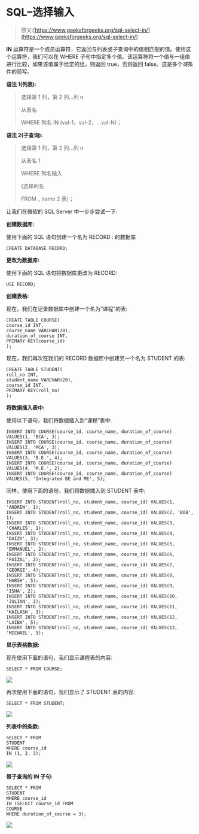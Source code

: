 # SQL–选择输入

> 原文:[https://www.geeksforgeeks.org/sql-select-in/](https://www.geeksforgeeks.org/sql-select-in/)

**IN** 运算符是一个成员运算符，它返回与列表或子查询中的值相匹配的值。使用这个运算符，我们可以在 WHERE 子句中指定多个值。该运算符将一个值与一组值进行比较，如果该值属于给定的组，则返回 true，否则返回 false。这是多个*或*条件的简写。

**语法 1(列表):**

> 选择第 1 列，第 2 列…列 n
> 
> 从表名
> 
> WHERE 列名 IN (val-1，val-2，…val-N)；

**语法 2(子查询):**

> 选择第 1 列，第 2 列…列 n
> 
> 从表名 1
> 
> WHERE 列名输入
> 
> (选择列名
> 
> FROM _ name 2 表)；

让我们在微软的 SQL Server 中一步步尝试一下:

**创建数据库:**

使用下面的 SQL 语句创建一个名为 RECORD : 的数据库

```
CREATE DATABASE RECORD;
```

**更改为数据库:**

使用下面的 SQL 语句将数据库更改为 RECORD:

```
USE RECORD;
```

**创建表格:**

现在，我们在记录数据库中创建一个名为“课程”的表:

```
CREATE TABLE COURSE(
course_id INT,
course_name VARCHAR(20),
duration_of_course INT,
PRIMARY KEY(course_id)
); 
```

现在，我们再次在我们的 RECORD 数据库中创建另一个名为 STUDENT 的表:

```
CREATE TABLE STUDENT(
roll_no INT,
student_name VARCHAR(20),
course_id INT,
PRIMARY KEY(roll_no)
); 
```

**将数据插入表中:**

使用以下语句，我们将数据插入到“课程”表中:

```
INSERT INTO COURSE(course_id, course_name, duration_of_course) VALUES(1, 'BCA', 3);
INSERT INTO COURSE(course_id, course_name, duration_of_course) VALUES(2, 'MCA', 3);
INSERT INTO COURSE(course_id, course_name, duration_of_course) VALUES(3, 'B.E.', 4);
INSERT INTO COURSE(course_id, course_name, duration_of_course) VALUES(4, 'M.E.', 2);
INSERT INTO COURSE(course_id, course_name, duration_of_course) VALUES(5, 'Integrated BE and ME', 5);
```

同样，使用下面的语句，我们将数据插入到 STUDENT 表中:

```
INSERT INTO STUDENT(roll_no, student_name, course_id) VALUES(1, 'ANDREW', 1);
INSERT INTO STUDENT(roll_no, student_name, course_id) VALUES(2, 'BOB', 1);
INSERT INTO STUDENT(roll_no, student_name, course_id) VALUES(3, 'CHARLES', 1);
INSERT INTO STUDENT(roll_no, student_name, course_id) VALUES(4, 'DAIZY', 3);
INSERT INTO STUDENT(roll_no, student_name, course_id) VALUES(5, 'EMMANUEL', 2);
INSERT INTO STUDENT(roll_no, student_name, course_id) VALUES(6, 'FAIZAL', 2);
INSERT INTO STUDENT(roll_no, student_name, course_id) VALUES(7, 'GEORGE', 4);
INSERT INTO STUDENT(roll_no, student_name, course_id) VALUES(8, 'HARSH', 5);
INSERT INTO STUDENT(roll_no, student_name, course_id) VALUES(9, 'ISHA', 2);
INSERT INTO STUDENT(roll_no, student_name, course_id) VALUES(10, 'JULIAN', 2);
INSERT INTO STUDENT(roll_no, student_name, course_id) VALUES(11, 'KAILASH', 3);
INSERT INTO STUDENT(roll_no, student_name, course_id) VALUES(12, 'LAIBA', 5);
INSERT INTO STUDENT(roll_no, student_name, course_id) VALUES(13, 'MICHAEL', 3);
```

**显示表格数据:**

现在使用下面的语句，我们显示课程表的内容:

```
SELECT * FROM COURSE;
```

![](img/1c795c5bf15f5fce29f47517dd5a43e2.png)

再次使用下面的语句，我们显示了 STUDENT 表的内容:

```
SELECT * FROM STUDENT;
```

![](img/98abce1ecf135fa2fc8e11a1c63b1a51.png)

**列表中的条款:**

```
SELECT * FROM
STUDENT
WHERE course_id
IN (1, 2, 3);
```

![](img/d7c9df5b7c5406b4b496f28e92de70d8.png)

**带子查询的 IN 子句:**

```
SELECT * FROM
STUDENT
WHERE course_id
IN (SELECT course_id FROM
COURSE
WHERE duration_of_course = 3);
```

![](img/bdcd6789bb60af4f20138bc9c7dfbd4d.png)